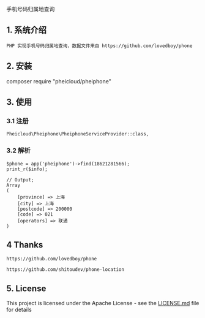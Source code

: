 手机号码归属地查询

## 1. 系统介绍

```
PHP 实现手机号码归属地查询，数据文件来自 https://github.com/lovedboy/phone
```

## 2. 安装

composer require "pheicloud/pheiphone"

## 3. 使用


### 3.1 注册

```
Pheicloud\Pheiphone\PheiphoneServiceProvider::class,

```
### 3.2 解析
```
$phone = app('pheiphone')->find(18621281566);
print_r($info);

// Output;
Array
(
    [province] => 上海
    [city] => 上海
    [postcode] => 200000
    [code] => 021
    [operators] => 联通
)
```

## 4 Thanks
```
https://github.com/lovedboy/phone

https://github.com/shitoudev/phone-location

```

## 5. License

This project is licensed under the Apache License - see the [LICENSE.md](LICENSE.md) file for details
